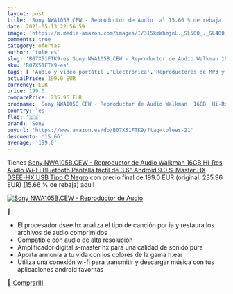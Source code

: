 ```yaml
---
layout: post
title: 'Sony NWA105B.CEW - Reproductor de Audio  al 15.66 % de rebaja'
date: 2021-05-13 22:56:59
image: 'https://m.media-amazon.com/images/I/315kmWhmjnL._SL500_._SL400_.jpg'
comments: true
category: ofertas
author: 'tole.es'
slug: 'B07X51FTK9-es Sony NWA105B.CEW - Reproductor de Audio Walkman 16GB Hi-...'
sku: 'B07X51FTK9-es'
tags: [ 'Audio y vídeo portátil','Electrónica','Reproductores de MP3 y MP4 portátiles','android','sony', ]
actualPrice: 199.0 EUR
currency: EUR
price: 199.0
comparePrice: 235.96 EUR
prodname: 'Sony NWA105B.CEW - Reproductor de Audio Walkman  16GB  Hi-Res Audio  Wi-Fi  Bluetooth  Pantalla táctil de 3.6"  Android 9.0  S-Master HX  DSEE-HX  USB Tipo C  Negro'
country: 'es'
flag: '🇪🇸'
brand: 'Sony'
buyurl: 'https://www.amazon.es/dp/B07X51FTK9/?tag=tolees-21'
descuento: '15.66'
average: '199.0'
---
```


Tienes [Sony NWA105B.CEW - Reproductor de Audio Walkman  16GB  Hi-Res Audio  Wi-Fi  Bluetooth  Pantalla táctil de 3.6"  Android 9.0  S-Master HX  DSEE-HX  USB Tipo C  Negro](https://www.amazon.es/dp/B07X51FTK9/?tag=tolees-21) con precio final de  199.0 EUR (original: 235.96 EUR) (15.66 %  de rebaja) aqui!

[![Sony NWA105B.CEW - Reproductor de Audio ](https://m.media-amazon.com/images/I/315kmWhmjnL._SL500_._SL400_.jpg)](https://www.amazon.es/dp/B07X51FTK9/?tag=tolees-21)

🔎:

- El procesador dsee hx analiza el tipo de canción por ia y restaura los archivos de audio comprimidos
- Compatible con audio de alta resolución
- Amplificador digital s-master hx para una calidad de sonido pura
- Aporta armonía a tu vida con los colores de la gama h.ear
- Utiliza una conexión wi-fi para transmitir y descargar música con tus aplicaciones android favoritas

[🛒 Comprar!!!](https://www.amazon.es/dp/B07X51FTK9/?tag=tolees-21)

